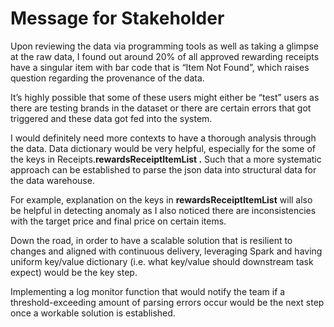 # Message for Stakeholder

Upon reviewing the data via programming tools as well as taking a glimpse at the raw data, I found out around 20% of all approved rewarding receipts have a singular item with bar code that is “Item Not Found”, which raises question regarding the provenance of the data.

It’s highly possible that some of these users might either be “test” users as there are testing brands in the dataset or there are certain errors that got triggered and these data got fed into the system.

I would definitely need more contexts to have a thorough analysis through the data. Data dictionary would be very helpful, especially for the some of the keys in Receipts.**rewardsReceiptItemList .** Such that a more systematic approach can be established to parse the json data into structural data for the data warehouse.

For example, explanation on the keys in **rewardsReceiptItemList** will also be helpful in detecting anomaly as I also noticed there are inconsistencies with the target price and final price on certain items.

Down the road, in order to have a scalable solution that is resilient to changes and aligned with continuous delivery,  leveraging Spark and having uniform key/value dictionary (i.e. what key/value should downstream task expect) would be the key step. 

Implementing a log monitor function that would notify the team if a threshold-exceeding amount of parsing errors occur would be the next step once a workable solution is established.